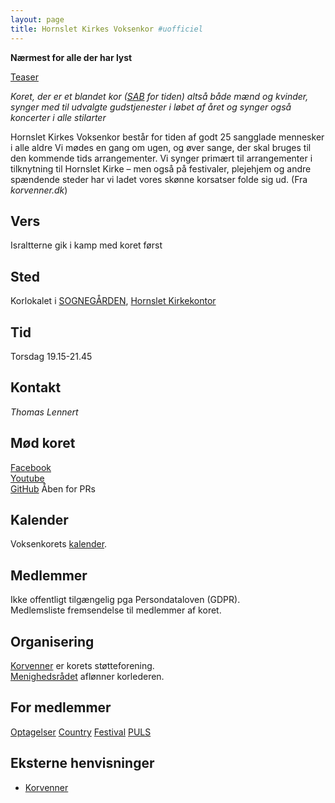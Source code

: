```yaml
---
layout: page
title: Hornslet Kirkes Voksenkor #uofficiel
---
```


**Nærmest for alle der har lyst**

[Teaser](https://youtu.be/zlNY5tLWyYQ)

*Koret, der er et blandet kor ([SAB](https://sondrestrom.com) for
 tiden) altså både mænd og
 kvinder, synger med til udvalgte gudstjenester i løbet af året og
 synger også koncerter i alle stilarter*

Hornslet Kirkes Voksenkor består for tiden af godt 25 sangglade
mennesker i alle aldre Vi mødes en gang om ugen, og øver sange, der
skal bruges til den kommende tids arrangementer. Vi synger primært til
arrangementer i tilknytning til Hornslet Kirke – men også på
festivaler, plejehjem og andre spændende steder har vi ladet vores
skønne korsatser folde sig ud. (Fra *korvenner.dk*)

Vers
----
Israltterne gik i kamp med koret først

Sted
----
Korlokalet i [SOGNEGÅRDEN](), [Hornslet Kirkekontor](https://www.hornsletkirke.dk/kontakt)

Tid
----
Torsdag 19.15-21.45

Kontakt
----
*Thomas Lennert*

Mød koret
----
[Facebook](https://www.facebook.com/groups/100733950042528)  
[Youtube](https://www.youtube.com/channel/UCRoe1eCTbi5lG_8NTHUg45w)  
[GitHub](https://github.com/jquorning/jquorning.github.io/tree/main/hornslet-kirke/voksenkor)
Åben for PRs  

Kalender
----
Voksenkorets [kalender](http://www.lennerts.dk/v.htm).

Medlemmer
----
Ikke offentligt tilgængelig pga Persondataloven (GDPR).  
Medlemsliste fremsendelse til medlemmer af koret.

Organisering
----
[Korvenner](https://www.korvenner.dk) er korets støtteforening.  
[Menighedsrådet](https://sogn.dk/hornslet/menighedsraad/) aflønner korlederen.

For medlemmer
----
[Optagelser](optagelser)
[Country](country)
[Festival](festival)
[PULS](puls)

Eksterne henvisninger
----
- [Korvenner](http://korvenner.dk)
